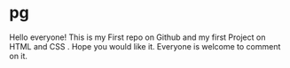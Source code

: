 # pg
Hello everyone! This is my First repo on Github and my first Project on HTML and CSS .
Hope you would like it.
Everyone is welcome to comment on it.
